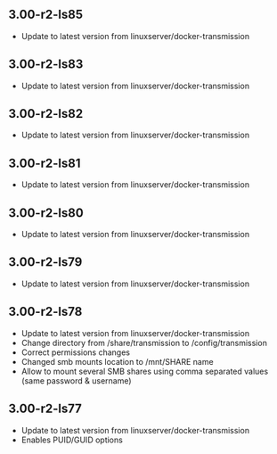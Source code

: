 
## 3.00-r2-ls85
- Update to latest version from linuxserver/docker-transmission

## 3.00-r2-ls83
- Update to latest version from linuxserver/docker-transmission

## 3.00-r2-ls82
- Update to latest version from linuxserver/docker-transmission

## 3.00-r2-ls81
- Update to latest version from linuxserver/docker-transmission

## 3.00-r2-ls80
- Update to latest version from linuxserver/docker-transmission

## 3.00-r2-ls79
- Update to latest version from linuxserver/docker-transmission

## 3.00-r2-ls78
- Update to latest version from linuxserver/docker-transmission
- Change directory from /share/transmission to /config/transmission
- Correct permissions changes
- Changed smb mounts location to /mnt/SHARE name
- Allow to mount several SMB shares using comma separated values (same password & username)

## 3.00-r2-ls77
- Update to latest version from linuxserver/docker-transmission
- Enables PUID/GUID options
